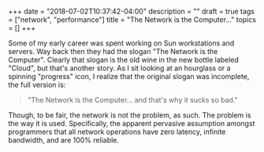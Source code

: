 +++
date = "2018-07-02T10:37:42-04:00"
description = ""
draft = true
tags = ["network", "performance"]
title = "The Network is the Computer..."
topics = []
+++

Some of my early career was spent working on Sun workstations and
servers.  Way back then they had the slogan "The Network is the
Computer".  Clearly that slogan is the old wine in the new bottle
labeled "Cloud", but that's another story.  As I sit looking at an
hourglass or a spinning "progress" icon, I realize that the original
slogan was incomplete, the full version is:

>"The Network is the Computer... and that's why it sucks so bad."

Though, to be fair, the network is not the problem, as such.  The
problem is the way it is used.  Specifically, the apparent pervasive
assumption amongst programmers that all network operations have zero
latency, infinite bandwidth, and are 100% reliable.

